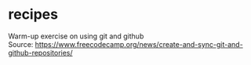 # recipes
Warm-up exercise on using git and github <br/>
Source: https://www.freecodecamp.org/news/create-and-sync-git-and-github-repositories/
